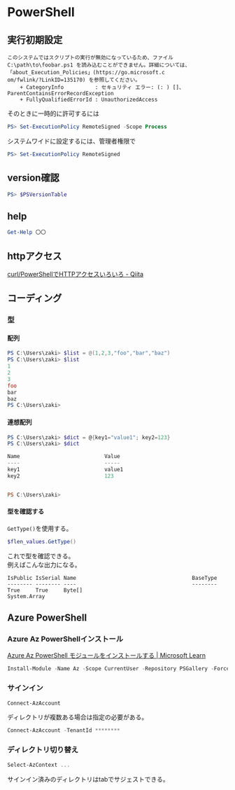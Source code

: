 # PowerShell

## 実行初期設定

```text
このシステムではスクリプトの実行が無効になっているため、ファイル C:\path\to\foobar.ps1 を読み込むことができません。詳細については、「about_Execution_Policies」(https://go.microsoft.c
om/fwlink/?LinkID=135170) を参照してください。
    + CategoryInfo          : セキュリティ エラー: (: ) []、ParentContainsErrorRecordException
    + FullyQualifiedErrorId : UnauthorizedAccess
```

そのときに一時的に許可するには

```ps1
PS> Set-ExecutionPolicy RemoteSigned -Scope Process
```

システムワイドに設定するには、管理者権限で

```ps1
PS> Set-ExecutionPolicy RemoteSigned
```

## version確認

```ps1
PS> $PSVersionTable
```

## help

```ps1
Get-Help 〇〇
```

## httpアクセス

[curl/PowerShellでHTTPアクセスいろいろ - Qiita](https://qiita.com/zaki-lknr/items/8950f6acea20961a8afc)

## コーディング

### 型

#### 配列

```ps1
PS C:\Users\zaki> $list = @(1,2,3,"foo","bar","baz")
PS C:\Users\zaki> $list
1
2
3
foo
bar
baz
PS C:\Users\zaki>
```

#### 連想配列

```ps1
PS C:\Users\zaki> $dict = @{key1="value1"; key2=123}
PS C:\Users\zaki> $dict

Name                           Value
----                           -----
key1                           value1
key2                           123


PS C:\Users\zaki>
```

#### 型を確認する

`GetType()`を使用する。

```ps1
$flen_values.GetType()
```

これで型を確認できる。  
例えばこんな出力になる。

```console
IsPublic IsSerial Name                                     BaseType
-------- -------- ----                                     --------
True     True     Byte[]                                   System.Array
```

## Azure PowerShell

### Azure Az PowerShellインストール

[Azure Az PowerShell モジュールをインストールする | Microsoft Learn](https://learn.microsoft.com/ja-jp/powershell/azure/install-az-ps)

```ps1
Install-Module -Name Az -Scope CurrentUser -Repository PSGallery -Force
```

### サインイン

```ps1
Connect-AzAccount
```

ディレクトリが複数ある場合は指定の必要がある。

```ps1
Connect-AzAccount -TenantId ********
```

### ディレクトリ切り替え

```ps1
Select-AzContext ...
```

サインイン済みのディレクトリはtabでサジェストできる。
